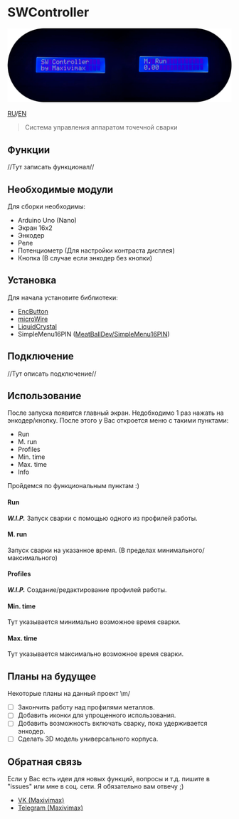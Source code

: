 # SWController
 
![IMG](./ReadMe.png "SWC")

[RU](https://github.com/maxivimax/SWController/blob/main/README.md)/[EN](https://github.com/maxivimax/SWController/blob/main/READMEen.md)

> Система управления аппаратом точечной сварки

## Функции

//Тут записать функционал//

## Необходимые модули

Для сборки необходимы:
+ Arduino Uno (Nano)
+ Экран 16x2
+ Энкодер
+ Реле
+ Потенциометр (Для настройки контраста дисплея)
+ Кнопка (В случае если энкодер без кнопки)

## Установка

Для начала установите библиотеки:
+ [EncButton](https://github.com/GyverLibs/EncButton)
+ [microWire](https://github.com/GyverLibs/microWire)
+ [LiquidCrystal](https://github.com/arduino-libraries/LiquidCrystal)
+ SimpleMenu16PIN ([MeatBallDev/SimpleMenu16PIN](https://github.com/MeatBallDev/SimpleMenu16PIN))

## Подключение

//Тут описать подключение//

## Использование

После запуска появится главный экран. Недобходимо 1 раз нажать на энкодер/кнопку.
После этого у Вас откроется меню с такими пунктами:
+ Run
+ M. run
+ Profiles
+ Min. time
+ Max. time
+ Info

Пройдемся по функциональным пунктам :)

#### Run
***W.I.P.*** Запуск сварки с помощью одного из профилей работы.

#### M. run
Запуск сварки на указанное время. (В пределах минимального/максимального)

#### Profiles
***W.I.P.*** Создание/редактирование профилей работы.

#### Min. time
Тут указывается минимально возможное время сварки.

#### Max. time
Тут указывается максимально возможное время сварки.

## Планы на будущее

Некоторые планы на данный проект \m/
- [ ] Закончить работу над профилями металлов.
- [ ] Добавить иконки для упрощенного использования.
- [ ] Добавить возможность включать сварку, пока удерживается энкодер.
- [ ] Сделать 3D модель универсального корпуса.

## Обратная связь

Если у Вас есть идеи для новых функций, вопросы и т.д. пишите в "issues" или мне в соц. сети. Я обязательно вам отвечу ;)
+ [VK (Maxivimax)](https://vk.com/maxivimax)
+ [Telegram (Maxivimax)](https://t.me/maxivimax)

